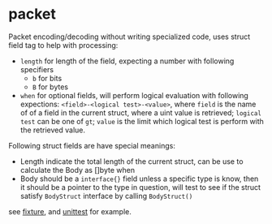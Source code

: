 # packet

Packet encoding/decoding without writing specialized code, uses struct field tag to help with processing:

* `length` for length of the field, expecting a number with following specifiers 
    * `b` for bits
    * `B` for bytes
* `when` for optional fields, will perform logical evaluation with following expections: `<field>-<logical test>-<value>`, where `field` is the name of of a field in the current struct, where a uint value is retrieved; `logical test` can be one of `gt`; `value` is the limit which logical test is perform with the retrieved value.

Following struct fields are have special meanings:

* Length indicate the total length of the current struct, can be use to calculate the Body as []byte when 
* Body should be a `interface{}` field unless a specific type is know, then it should be a pointer to the type in question, will test to see if the struct satisfy `BodyStruct` interface by calling `BodyStruct()`

see [fixture](./fixture/fixture.go), and [unittest](./decode_test.go) for example.

